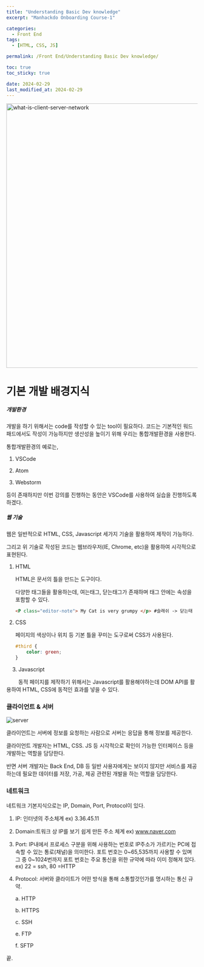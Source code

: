 ```yaml
---
title: "Understanding Basic Dev knowledge"
excerpt: "Manhackdo Onboarding Course-1"

categories:
  - Front End
tags:
  - [HTML, CSS, JS]

permalink: /Front End/Understanding Basic Dev knowledge/

toc: true
toc_sticky: true

date: 2024-02-29
last_modified_at: 2024-02-29
---
```


<img width="697" alt="what-is-client-server-network" src="https://github.com/DaeSeo/DaeSeo.github.io/assets/118124409/163cbfab-0f7c-48c5-85e5-5d1faebc9c3f">

# 기본 개발 배경지식

##### 개발환경

개발을 하기 위해서는 code를 작성할 수 있는 tool이 필요하다.  코드는 기본적인 워드패드에서도 작성이 가능하지만 생산성을 높이기 위해 우리는 통합개발환경을 사용한다.



통합개발환경의 예로는,

1. VSCode

2. Atom

3. Webstorm

등이 존재하지만 이번 강의를 진행하는 동안은 VSCode를 사용하여 실습을 진행하도록 하겠다.



##### 웹 기술

웹은 일반적으로 HTML, CSS, Javascript 세가지 기술을 활용하여 제작이 가능하다.

그리고 위 기술로 작성된 코드는 웹브라우저(IE, Chrome, etc)을 활용하여 시각적으로 표현된다.



1. HTML
   
   HTML은 문서의 틀을 만드는 도구이다.
   
   다양한 태그들을 활용하는데, 여는태그, 닫는태그가 존재하며 태그 안에는 속성을 포함할 수 있다.
   
   ```html
   <P class="editor-note"> My Cat is very grumpy </p> #슬래쉬 -> 닫는태
   ```



2. CSS
   
   페이지의 색상이나 위치 등 기본 틀을 꾸미는 도구로써 CSS가 사용된다.
   
   ```css
   #third {
       color: green;
   }
   ```



    3. Javascript

        동적 페이지를 제작하기 위해서는 Javascript를 활용해야하는데 DOM API를 활용하여 HTML, CSS에 동적인 효과를 넣을 수 있다.







### 클라이언트 & 서버

![server](https://github.com/DaeSeo/DaeSeo.github.io/assets/118124409/128840ff-4abc-466b-9e5e-023e7e8a2f74)

클라이언트는 서버에 정보를 요청하는 사람으로 서버는 응답을 통해 정보를 제공한다.

클라이언트 개발자는 HTML, CSS. JS 등 시각적으로 확인이 가능한 인터페이스 등을 개발하는 역할을 담당한다.

반면 서버 개발자는 Back End, DB 등 일반 사용자에게는 보이지 않지만 서비스를 제공하는데 필요한 데이터를 저장, 가공, 제공 관련된 개발을 하는 역할을 담당한다.



### 네트워크

네트워크 기본지식으로는 IP, Domain, Port, Protocol이 있다.



1. IP: 인터넷의 주소체계 ex) 3.36.45.11

2. Domain:트워크 상  IP를 보기 쉽게 만든 주소 체계 ex) www.naver.com

3. Port: IP내에서 프로세스 구분을 위해 사용하는 번호로 IP주소가 가르키는 PC에 접속할 수 있는 통로(채널)을 의미한다. 포트 번호는 0~65,535까지 사용할 수 있며 그 중 0~1024번까지 포트 번호는 주요 통신을 위한 규약에 따라 이미 정해져 있다. ex) 22 = ssh, 80 =HTTP

4. Protocol: 서버와 클라이트가 어떤 방식을 통해 소통할것인가를 명시하는 통신 규약.
   
   a. HTTP
   
   b. HTTPS
   
   c. SSH
   
   e. FTP
   
   f. SFTP


끝.